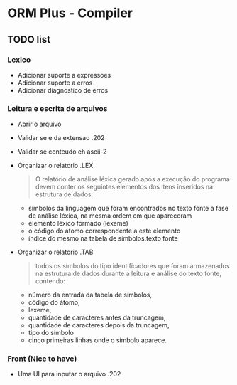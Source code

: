 # ORM Plus - Compiler

## TODO list

### Lexico

- Adicionar suporte a expressoes
- Adicionar suporte a erros
- Adicionar diagnostico de erros

### Leitura e escrita de arquivos

- Abrir o arquivo
- Validar se e da extensao .202
- Validar se conteudo eh ascii-2

- Organizar o relatorio .LEX
  > O relatório de análise léxica gerado após a execução do programa devem conter os seguintes elementos dos itens inseridos na estrutura de dados:
  - símbolos da linguagem que foram encontrados no texto fonte a fase de análise léxica, na mesma ordem em que apareceram
  - elemento léxico formado (lexeme)
  - o código do átomo correspondente a este elemento
  - índice do mesmo na tabela de símbolos.texto fonte
- Organizar o relatorio .TAB

  > todos os símbolos do tipo identificadores que foram armazenados na estrutura de dados durante a leitura e análise do texto fonte, contendo:

  - número da entrada da tabela de símbolos,
  - código do átomo,
  - lexeme,
  - quantidade de caracteres antes da truncagem,
  - quantidade de caracteres depois da truncagem,
  - tipo do símbolo
  - cinco primeiras linhas onde o símbolo aparece.

### Front (Nice to have)

- Uma UI para inputar o arquivo .202
